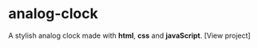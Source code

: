 # analog-clock

A stylish analog clock made with **html**, **css** and **javaScript**. [View project]
